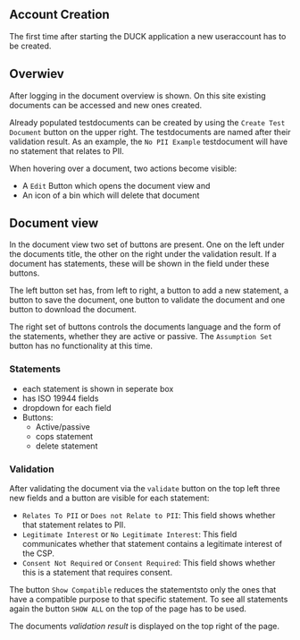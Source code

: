 ## Account Creation

The first time after starting the DUCK application a new useraccount has to be created.


## Overwiev
After logging in the document overview  is shown. On this site existing documents can be accessed and new ones created.

Already populated testdocuments can be created by using the `Create Test Document` button on the upper right.
The  testdocuments are named after their validation result. As an example, the `No PII Example` testdocument will have no statement that relates to PII.

When hovering over a document, two actions become visible:
   - A `Edit` Button which opens the document view and
   - An icon of a bin which will delete that document

## Document view

In the document view two set of buttons are present. One on the left under the documents title, the other on the right under the validation result.
If a document has statements, these will be shown in the field under these buttons.

The left button set has, from left to right, a button to add a new statement, a button to save the document, one button to validate the document and one button to download the document.

The right set of buttons controls the documents language and the form of the statements, whether they are active or passive. The `Assumption Set` button has no functionality at this time.



### Statements

- each statement is shown in seperate box
- has ISO 19944 fields
- dropdown for each field
- Buttons:
    - Active/passive
    - cops statement
    - delete statement


### Validation
After validating the document via the `validate` button on the top left three new fields and a button are visible for each statement:

- `Relates To PII` or `Does not Relate to PII`: This field shows whether that statement relates to PII.
- `Legitimate Interest` or `No Legitimate Interest`: This field communicates whether that statement contains a legitimate interest of the CSP.
- `Consent Not Required` or `Consent Required`: This field shows whether this is a statement that requires consent.

The button `Show Compatible` reduces the statementsto only the ones that have a compatible purpose to that specific statement. To see all statements again the button `SHOW ALL` on the top of the page has to be used.

The documents *validation result* is displayed on the top right of the page.